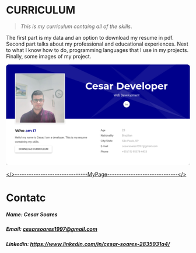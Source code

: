 # CURRICULUM

> *This is my curriculum containg all of the skills*.

The first part is my data and an option to download my resume in pdf.
Second part talks about my professional and educational experiences.
Next to what I know how to do, programming languages ​​that I use in my projects.
Finally, some images of my project.

![image][cesardeveloper]

[cesardeveloper]:print.png

[</>-------------------------------MyPage------------------------------</>]

[</>-------------------------------MyPage------------------------------</>]: https://cesarsoftdevelopment.github.io/


# Contatc 

##### Name: Cesar Soares
##### Email: cesarsoares1997@gmail.com
##### Linkedin: https://www.linkedin.com/in/cesar-soares-2835931a4/

